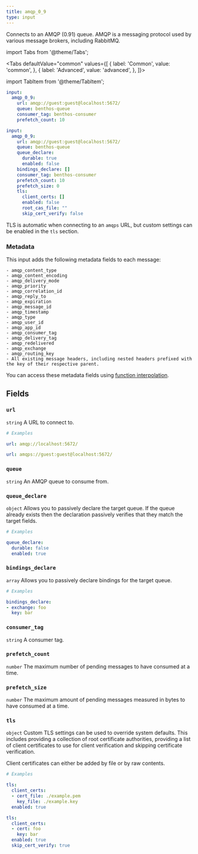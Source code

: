 ```yaml
---
title: amqp_0_9
type: input
---
```


Connects to an AMQP (0.91) queue. AMQP is a messaging protocol used by various
message brokers, including RabbitMQ.


import Tabs from '@theme/Tabs';

<Tabs defaultValue="common" values={[
  { label: 'Common', value: 'common', },
  { label: 'Advanced', value: 'advanced', },
]}>

import TabItem from '@theme/TabItem';

<TabItem value="common">

```yaml
input:
  amqp_0_9:
    url: amqp://guest:guest@localhost:5672/
    queue: benthos-queue
    consumer_tag: benthos-consumer
    prefetch_count: 10
```

</TabItem>
<TabItem value="advanced">

```yaml
input:
  amqp_0_9:
    url: amqp://guest:guest@localhost:5672/
    queue: benthos-queue
    queue_declare:
      durable: true
      enabled: false
    bindings_declare: []
    consumer_tag: benthos-consumer
    prefetch_count: 10
    prefetch_size: 0
    tls:
      client_certs: []
      enabled: false
      root_cas_file: ""
      skip_cert_verify: false
```

</TabItem>
</Tabs>

TLS is automatic when connecting to an `amqps` URL, but custom
settings can be enabled in the `tls` section.

### Metadata

This input adds the following metadata fields to each message:

``` text
- amqp_content_type
- amqp_content_encoding
- amqp_delivery_mode
- amqp_priority
- amqp_correlation_id
- amqp_reply_to
- amqp_expiration
- amqp_message_id
- amqp_timestamp
- amqp_type
- amqp_user_id
- amqp_app_id
- amqp_consumer_tag
- amqp_delivery_tag
- amqp_redelivered
- amqp_exchange
- amqp_routing_key
- All existing message headers, including nested headers prefixed with the key of their respective parent.
```

You can access these metadata fields using
[function interpolation](/docs/configuration/interpolation#metadata).

## Fields

### `url`

`string` A URL to connect to.

```yaml
# Examples

url: amqp://localhost:5672/

url: amqps://guest:guest@localhost:5672/
```

### `queue`

`string` An AMQP queue to consume from.

### `queue_declare`

`object` Allows you to passively declare the target queue. If the queue already exists
then the declaration passively verifies that they match the target fields.

```yaml
# Examples

queue_declare:
  durable: false
  enabled: true
```

### `bindings_declare`

`array` Allows you to passively declare bindings for the target queue.

```yaml
# Examples

bindings_declare:
- exchange: foo
  key: bar
```

### `consumer_tag`

`string` A consumer tag.

### `prefetch_count`

`number` The maximum number of pending messages to have consumed at a time.

### `prefetch_size`

`number` The maximum amount of pending messages measured in bytes to have consumed at a time.

### `tls`

`object` Custom TLS settings can be used to override system defaults. This includes
providing a collection of root certificate authorities, providing a list of
client certificates to use for client verification and skipping certificate
verification.

Client certificates can either be added by file or by raw contents.

```yaml
# Examples

tls:
  client_certs:
  - cert_file: ./example.pem
    key_file: ./example.key
  enabled: true

tls:
  client_certs:
  - cert: foo
    key: bar
  enabled: true
  skip_cert_verify: true
```


